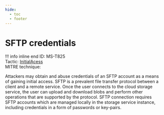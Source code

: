 ```yaml
---
hide:
  - toc
  - footer
---
```


# SFTP credentials

!!! info inline end
    ID: MS-T825<br>
    Tactic: [InitialAcess](../tactics/InitialAccess/index.md) <br>
    MITRE technique:

Attackers may obtain and abuse credentials of an SFTP account as a means of gaining initial access. SFTP is a prevalent file transfer protocol between a client and a remote service. Once the user connects to the cloud storage service, the user can upload and download blobs and perform other operations that are supported by the protocol. SFTP connection requires SFTP accounts which are managed locally in the storage service instance, including credentials in a form of passwords or key-pairs.
